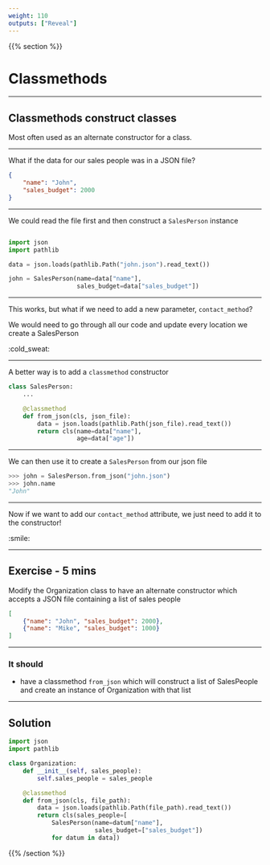 ```yaml
---
weight: 110
outputs: ["Reveal"]
---
```


{{% section %}}

# Classmethods

---

## Classmethods construct classes

Most often used as an alternate constructor for a class.

---

What if the data for our sales people was in a JSON file?

```json
{
    "name": "John",
    "sales_budget": 2000
}
```

---

We could read the file first and then construct a `SalesPerson` instance

```python

import json
import pathlib

data = json.loads(pathlib.Path("john.json").read_text())

john = SalesPerson(name=data["name"],
                   sales_budget=data["sales_budget"])
```

---

This works, but what if we need to add a new parameter, `contact_method`?

<p class="fragment">We would need to go through all our code and update every location we create a SalesPerson</p>

<p class="fragment">:cold_sweat:</p>

---

A better way is to add a `classmethod` constructor

```python
class SalesPerson:
    ...

    @classmethod
    def from_json(cls, json_file):
        data = json.loads(pathlib.Path(json_file).read_text())
        return cls(name=data["name"],
                   age=data["age"])
```

---

We can then use it to create a `SalesPerson` from our json file

```python
>>> john = SalesPerson.from_json("john.json")
>>> john.name
"John"
```

---

Now if we want to add our `contact_method` attribute, we just need to add it to the constructor!

<p class="fragment">:smile:</p>

---

## Exercise - 5 mins

Modify the Organization class to have an alternate constructor which accepts a JSON file containing a list of sales people

```json
[
    {"name": "John", "sales_budget": 2000},
    {"name": "Mike", "sales_budget": 1000}
]
```

---

### It should

- have a classmethod `from_json` which will construct a list of SalesPeople and create an instance of Organization with that list

---

## Solution

```python
import json
import pathlib

class Organization:
    def __init__(self, sales_people):
        self.sales_people = sales_people

    @classmethod
    def from_json(cls, file_path):
        data = json.loads(pathlib.Path(file_path).read_text())
        return cls(sales_people=[
            SalesPerson(name=datum["name"],
                        sales_budget=["sales_budget"])
            for datum in data])
```

{{% /section %}}
